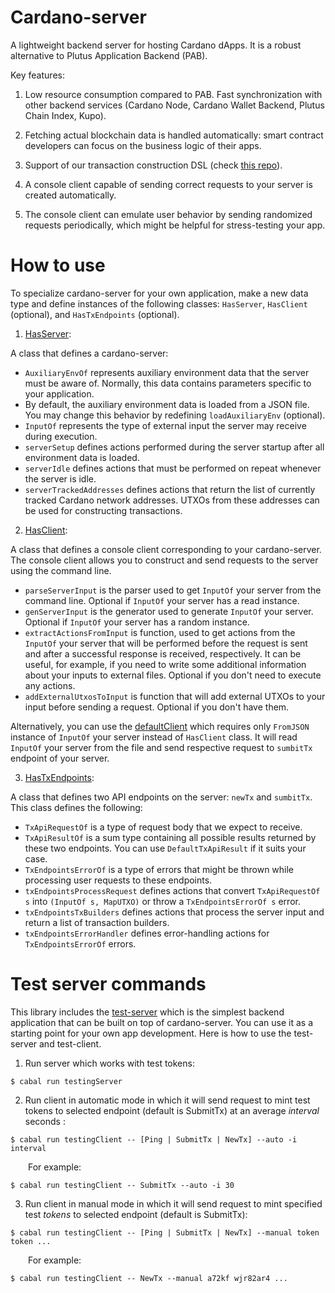 # Cardano-server

A lightweight backend server for hosting Cardano dApps. It is a robust alternative to Plutus Application Backend (PAB).

Key features:

1. Low resource consumption compared to PAB. Fast synchronization with other backend services (Cardano Node, Cardano Wallet Backend, Plutus Chain Index, Kupo).

2. Fetching actual blockchain data is handled automatically: smart contract developers can focus on the business logic of their apps.

3. Support of our transaction construction DSL (check [this repo](https://github.com/encryptedcoins/plutus-apps-extra)).

4. A console client capable of sending correct requests to your server is created automatically.

5. The console client can emulate user behavior by sending randomized requests periodically, which might be helpful for stress-testing your app.

# How to use

To specialize cardano-server for your own application, make a new data type and define instances of the following classes: `HasServer`, `HasClient` (optional), and `HasTxEndpoints` (optional).

1. [HasServer](https://github.com/encryptedcoins/cardano-server/blob/main/src/Cardano/Server/Class.hs):

A class that defines a cardano-server:
* `AuxiliaryEnvOf` represents auxiliary environment data that the server must be aware of. Normally, this data contains parameters specific to your application.
* By default, the auxiliary environment data is loaded from a JSON file. You may change this behavior by redefining `loadAuxiliaryEnv` (optional).
* `InputOf` represents the type of external input the server may receive during execution.
* `serverSetup` defines actions performed during the server startup after all environment data is loaded.
* `serverIdle` defines actions that must be performed on repeat whenever the server is idle.
* `serverTrackedAddresses` defines actions that return the list of currently tracked Cardano network addresses. UTXOs from these addresses can be used for constructing transactions.

2. [HasClient](https://github.com/encryptedcoins/cardano-server/blob/main/src/Cardano/Server/Client/Class.hs):

A class that defines a console client corresponding to your cardano-server. The console client allows you to construct and send requests to the server using the command line.

* `parseServerInput` is the parser used to get `InputOf` your server from the command line. Optional if `InputOf` your server has a read instance.
* `genServerInput` is the generator used to generate `InputOf` your server. Optional if `InputOf` your server has a random instance. 
* `extractActionsFromInput` is function, used to get actions from the `InputOf` your server that will be performed before the request is sent and after a successful response is received, respectively. It can be useful, for example, if you need to write some additional information about your inputs to external files. Optional if you don't need to execute any actions.
* `addExternalUtxosToInput` is function that will add external UTXOs to your input before sending a request. Optional if you don't have them.

Alternatively, you can use the [defaultClient](https://github.com/encryptedcoins/cardano-server/blob/main/src/Cardano/Server/Client/Default.hs) which requires only `FromJSON` instance of `InputOf` your server instead of `HasClient` class. It will read `InputOf` your server from the file and send respective request to `sumbitTx` endpoint of your server.

3. [HasTxEndpoints](https://github.com/encryptedcoins/cardano-server/blob/main/src/Cardano/Server/Endpoints/Tx/Class.hs):

A class that defines two API endpoints on the server: `newTx` and `sumbitTx`. This class defines the following:

* `TxApiRequestOf` is a type of request body that we expect to receive.
* `TxApiResultOf` is a sum type containing all possible results returned by these two endpoints. You can use `DefaultTxApiResult` if it suits your case.
* `TxEndpointsErrorOf` is a type of errors that might be thrown while processing user requests to these endpoints.
* `txEndpointsProcessRequest` defines actions that convert `TxApiRequestOf s` into `(InputOf s, MapUTXO)` or throw a `TxEndpointsErrorOf s` error.
* `txEndpointsTxBuilders` defines actions that process the server input and return a list of transaction builders.
* `txEndpointsErrorHandler` defines error-handling actions for `TxEndpointsErrorOf` errors.

# Test server commands

This library includes the [test-server](https://github.com/encryptedcoins/cardano-server/blob/main/src/Cardano/Server/TestingServer/Main.hs) which is the simplest backend application that can be built on top of cardano-server. You can use it as a starting point for your own app development. Here is how to use the test-server and test-client.

1. Run server which works with test tokens:</br>
```console
$ cabal run testingServer
```

2. Run client in automatic mode in which it will send request to mint test tokens to selected endpoint (default is SubmitTx) at an average *interval* seconds :</br>
```console
$ cabal run testingClient -- [Ping | SubmitTx | NewTx] --auto -i interval
```
&emsp;&emsp;For example:
```console
$ cabal run testingClient -- SubmitTx --auto -i 30
```

3. Run client in manual mode in which it will send request to mint specified test *tokens* to selected endpoint (default is SubmitTx):</br>
```console
$ cabal run testingClient -- [Ping | SubmitTx | NewTx] --manual token token ...
```
&emsp;&emsp;For example:
```console
$ cabal run testingClient -- NewTx --manual a72kf wjr82ar4 ...
```